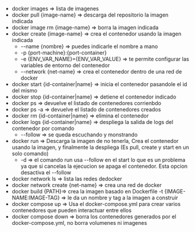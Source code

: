 * docker images => lista de imagenes
* docker pull {image-name} => descarga del repositorio la imagen indicada
* docker image rm {image-name} => borra la imagen indicada
* docker create {image-name} => crea el contenedor usando la imagen indicada
    * --name {nombre} => puedes indicarle el nombre a mano
    * -p {port-machine}:{port-container}
    * -e {ENV_VAR_NAME}={ENV_VAR_VALUE} => te permite configurar las variables de entorno del contenedor
    * --network {net-name} => crea el contenedor dentro de una red de docker
* docker start {id-container|name} => inicia el contenedor pasandole el id del mismo
* docker stop {id-container|name} => detiene el contenedor indicado
* docker ps => devuelve el listado de contenedores corrienbdo
* docker ps -a => devuelve el listado de contenedores creados
* docker rm {id-container|name} => elimina el contenedor
* docker logs {id-container|name} => despliega la salida de logs del contenedor por comando
    * --follow => se queda escuchando y monstrando
* docker run => Descarga la imagen de no tenerla, Crea el contenedor usando la imagen, y finalmente la despliega (Es pull, create y start en un solo comando)
    * -d => el comando run usa --follow en el start lo que es un problema ya que si cancelas la ejecucion se apaga el contenedor. Esta opcion desactiva el --follow
* docker network ls => lista las redes dedocker
* docker network create {net-name} => crea una red de docker
* docker build {PATH}=> crea la imagen basado en Dockerfile
    -t {IMAGE-NAME:IMAGE-TAG} => le da un nombre y tag a la imagen a construir
* docker compose up => Usa el docker-compose.yml para crear varios contenedores que pueden interactuar entre ellos
* docker compose down => borra los contenedores generados por el docker-compose.yml, no borra volumenes ni imagenes